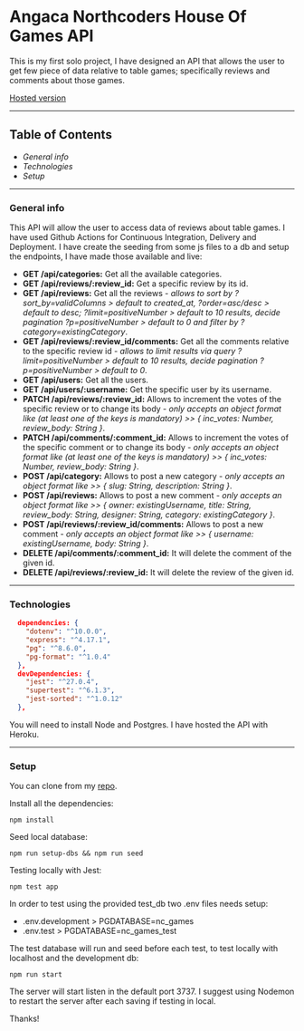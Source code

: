 # Angaca Northcoders House Of Games API

This is my first solo project, I have designed an API that allows the user to get few piece of data relative to table games; specifically reviews and comments about those games.

[Hosted version](https://nc-games-angaca.herokuapp.com/)

---

## Table of Contents

- _General info_
- _Technologies_
- _Setup_

---

### General info

This API will allow the user to access data of reviews about table games.
I have used Github Actions for Continuous Integration, Delivery and Deployment.
I have create the seeding from some js files to a db and setup the endpoints, I have made those available and live:

- **GET /api/categories:** Get all the available categories.
- **GET /api/reviews/:review_id:** Get a specific review by its id.
- **GET /api/reviews:** Get all the reviews - _allows to sort by ?sort_by=validColumns > default to created_at, ?order=asc/desc > default to desc; ?limit=positiveNumber > default to 10 results, decide pagination ?p=positiveNumber > default to 0 and filter by ?category=existingCategory_.
- **GET /api/reviews/:review_id/comments:** Get all the comments relative to the specific review id - _allows to limit results via query ?limit=positiveNumber > default to 10 results, decide pagination ?p=positiveNumber > default to 0_.
- **GET /api/users:** Get all the users.
- **GET /api/users/:username:** Get the specific user by its username.
- **PATCH /api/reviews/:review_id:** Allows to increment the votes of the specific review or to change its body - _only accepts an object format like (at least one of the keys is mandatory) >> { inc_votes: Number, review_body: String }_.
- **PATCH /api/comments/:comment_id:** Allows to increment the votes of the specific comment or to change its body - _only accepts an object format like (at least one of the keys is mandatory) >> { inc_votes: Number, review_body: String }_.
- **POST /api/category:** Allows to post a new category - _only accepts an object format like >> { slug: String, description: String }_.
- **POST /api/reviews:** Allows to post a new comment - _only accepts an object format like >> { owner: existingUsername, title: String, review_body: String, designer: String, category: existingCategory }_.
- **POST /api/reviews/:review_id/comments:** Allows to post a new comment - _only accepts an object format like >> { username: existingUsername, body: String }_.
- **DELETE /api/comments/:comment_id:** It will delete the comment of the given id.
- **DELETE /api/reviews/:review_id:** It will delete the review of the given id.

---

### Technologies

```json
  dependencies: {
    "dotenv": "^10.0.0",
    "express": "^4.17.1",
    "pg": "^8.6.0",
    "pg-format": "^1.0.4"
  },
  devDependencies: {
    "jest": "^27.0.4",
    "supertest": "^6.1.3",
    "jest-sorted": "^1.0.12"
  },
```

You will need to install Node and Postgres.
I have hosted the API with Heroku.

---

### Setup

You can clone from my [repo](https://github.com/Angaca/be-nc-games.git).

Install all the dependencies:

```http
npm install
```

Seed local database:

```http
npm run setup-dbs && npm run seed
```

Testing locally with Jest:

```http
npm test app
```

In order to test using the provided test_db two .env files needs setup:

- .env.development > PGDATABASE=nc_games
- .env.test > PGDATABASE=nc_games_test

The test database will run and seed before each test, to test locally with localhost and the development db:

```http
npm run start
```

The server will start listen in the default port 3737. I suggest using Nodemon to restart the server after each saving if testing in local.

Thanks!
